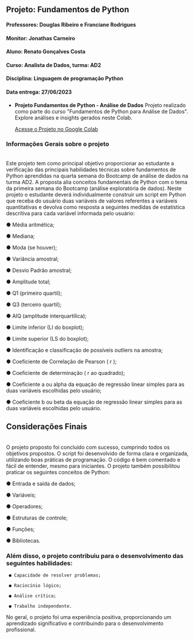 ## **Projeto: Fundamentos de Python**

#### Professores: Douglas Ribeiro e Franciane Rodrigues
#### Monitor: Jonathas Carneiro
#### Aluno: Renato Gonçalves Costa
#### Curso: Analista de Dados, turma: AD2
#### Disciplina: Linguagem de programação Python
#### Data entrega: 27/06/2023

* **Projeto Fundamentos de Python - Análise de Dados**
  Projeto realizado como parte do curso "Fundamentos de Python para Análise de Dados". Explore análises e insights gerados neste Colab.

  [Acesse o Projeto no Google Colab](https://colab.research.google.com/github/RenatoCosta10031979/Fundamentos_Python_Analise_de_Dados/blob/main/notebook_colab/Projeto_Fundamentos_de_Python_aluno_renato_goncalves_costa_ad2.ipynb)

### **Informações Gerais sobre o projeto**
<br>Este projeto tem como principal objetivo proporcionar ao estudante a verificação das
principais habilidades técnicas sobre fundamentos de Python aprendidas na quarta semana
do Bootcamp de análise de dados na turma AD2. A proposta alia conceitos fundamentais de
Python com o tema da primeira semana do Bootcamp (análise exploratória de dados).
Neste projeto o estudante deverá individualmente construir um script em Python que receba
do usuário duas variáveis de valores referentes a variáveis quantitativas e devolva como
resposta a seguintes medidas de estatística descritiva para cada variável informada pelo usuário:<br>

  ● Média aritmética;

  ● Mediana;

  ● Moda (se houver);

  ● Variância amostral;

  ● Desvio Padrão amostral;

  ● Amplitude total;

  ● Q1 (primeiro quartil);

  ● Q3 (terceiro quartil);

  ● AIQ (amplitude interquartílica);

  ● Limite inferior (LI do boxplot);

  ● Limite superior (LS do boxplot);
 
  ● Identificação e classificação de possíveis outliers na amostra;

  ● Coeficiente de Correlação de Pearson ( r );

  ● Coeficiente de determinação ( r ao quadrado);

  ● Coeficiente a ou alpha da equação de regressão linear simples para as duas
variáveis escolhidas pelo usuário;

  ● Coeficiente b ou beta da equação de regressão linear simples para as duas variáveis
escolhidas pelo usuário.


## Considerações Finais
<br>O projeto proposto foi concluído com sucesso, cumprindo todos os objetivos propostos. O script foi desenvolvido de forma clara e organizada, utilizando boas práticas de programação. O código é bem comentado e fácil de entender, mesmo para iniciantes.
O projeto também possibilitou  praticar os seguintes conceitos de Python:

 ● Entrada e saída de dados;
 
 ● Variáveis;
 
 ● Operadores;
 
 ● Estruturas de controle;
 
 ● Funções;
 
 ● Bibliotecas.
 
 ### Além disso, o projeto contribuiu para o desenvolvimento das seguintes habilidades:
     ● Capacidade de resolver problemas;
     
     ● Raciocínio lógico;
     
     ● Análise crítica;
     
     ● Trabalho independente.
     
No geral, o projeto foi uma experiência positiva, proporcionando um aprendizado significativo e contribuindo para o desenvolvimento profissional.
<br>
